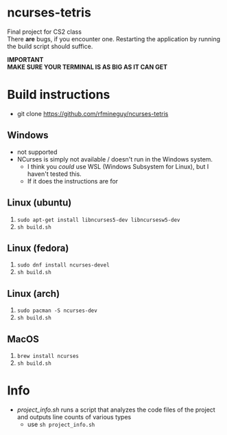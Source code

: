 # ncurses-tetris
Final project for CS2 class<br>
There **are** bugs, if you encounter one. Restarting the application by running the build script should suffice.



**IMPORTANT**<br>
**MAKE SURE YOUR TERMINAL IS AS BIG AS IT CAN GET**

# Build instructions
* git clone https://github.com/rfmineguy/ncurses-tetris

## Windows
* not supported
* NCurses is simply not available / doesn't run in the Windows system.
  - I think you *could* use WSL (Windows Subsystem for Linux), but I haven't tested this.
  - If it does the instructions are for

## Linux (ubuntu)
1. `sudo apt-get install libncurses5-dev libncursesw5-dev`
2. `sh build.sh`

## Linux (fedora)
1. `sudo dnf install ncurses-devel`
2. `sh build.sh`

## Linux (arch)
1. `sudo pacman -S ncurses-dev`
2. `sh build.sh`

## MacOS
1. `brew install ncurses`
2. `sh build.sh`


# Info
* *project_info.sh* runs a script that analyzes the code files of the project and outputs line counts of various types
  - use `sh project_info.sh`

